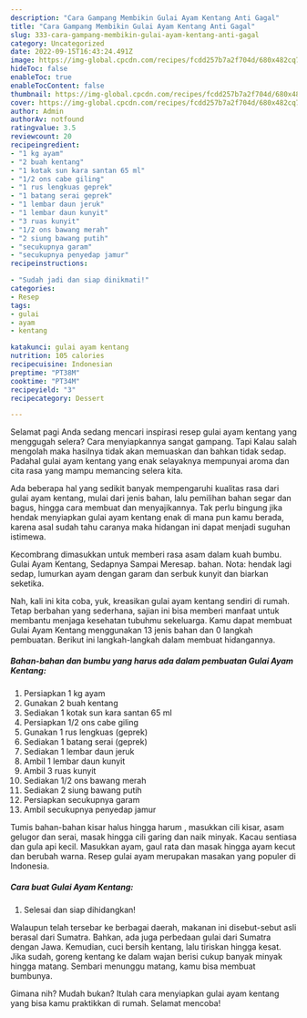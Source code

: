 ```yaml
---
description: "Cara Gampang Membikin Gulai Ayam Kentang Anti Gagal"
title: "Cara Gampang Membikin Gulai Ayam Kentang Anti Gagal"
slug: 333-cara-gampang-membikin-gulai-ayam-kentang-anti-gagal
category: Uncategorized
date: 2022-09-15T16:43:24.491Z
image: https://img-global.cpcdn.com/recipes/fcdd257b7a2f704d/680x482cq70/gulai-ayam-kentang-foto-resep-utama.jpg
hideToc: false
enableToc: true
enableTocContent: false
thumbnail: https://img-global.cpcdn.com/recipes/fcdd257b7a2f704d/680x482cq70/gulai-ayam-kentang-foto-resep-utama.jpg
cover: https://img-global.cpcdn.com/recipes/fcdd257b7a2f704d/680x482cq70/gulai-ayam-kentang-foto-resep-utama.jpg
author: Admin
authorAv: notfound
ratingvalue: 3.5
reviewcount: 20
recipeingredient:
- "1 kg ayam"
- "2 buah kentang"
- "1 kotak sun kara santan 65 ml"
- "1/2 ons cabe giling"
- "1 rus lengkuas geprek"
- "1 batang serai geprek"
- "1 lembar daun jeruk"
- "1 lembar daun kunyit"
- "3 ruas kunyit"
- "1/2 ons bawang merah"
- "2 siung bawang putih"
- "secukupnya garam"
- "secukupnya penyedap jamur"
recipeinstructions:

- "Sudah jadi dan siap dinikmati!"
categories:
- Resep
tags:
- gulai
- ayam
- kentang

katakunci: gulai ayam kentang 
nutrition: 105 calories
recipecuisine: Indonesian
preptime: "PT38M"
cooktime: "PT34M"
recipeyield: "3"
recipecategory: Dessert

---
```



Selamat pagi Anda sedang mencari inspirasi resep gulai ayam kentang yang menggugah selera? Cara menyiapkannya sangat gampang. Tapi Kalau salah mengolah maka hasilnya tidak akan memuaskan dan bahkan tidak sedap. Padahal gulai ayam kentang yang enak selayaknya mempunyai aroma dan cita rasa yang mampu memancing selera kita.


Ada beberapa hal yang sedikit banyak mempengaruhi kualitas rasa dari gulai ayam kentang, mulai dari jenis bahan, lalu pemilihan bahan segar dan bagus, hingga cara membuat dan menyajikannya. Tak perlu bingung jika hendak menyiapkan gulai ayam kentang enak di mana pun kamu berada, karena asal sudah tahu caranya maka hidangan ini dapat menjadi suguhan istimewa.

Kecombrang dimasukkan untuk memberi rasa asam dalam kuah bumbu. Gulai Ayam Kentang, Sedapnya Sampai Meresap. bahan. Nota: hendak lagi sedap, lumurkan ayam dengan garam dan serbuk kunyit dan biarkan seketika.


Nah, kali ini kita coba, yuk, kreasikan gulai ayam kentang sendiri di rumah. Tetap berbahan yang sederhana, sajian ini bisa memberi manfaat untuk membantu menjaga kesehatan tubuhmu sekeluarga. Kamu dapat membuat Gulai Ayam Kentang menggunakan 13 jenis bahan dan 0 langkah pembuatan. Berikut ini langkah-langkah dalam membuat hidangannya.

<!--inarticleads1-->

##### Bahan-bahan dan bumbu yang harus ada dalam pembuatan Gulai Ayam Kentang:

1. Persiapkan 1 kg ayam
1. Gunakan 2 buah kentang
1. Sediakan 1 kotak sun kara santan 65 ml
1. Persiapkan 1/2 ons cabe giling
1. Gunakan 1 rus lengkuas (geprek)
1. Sediakan 1 batang serai (geprek)
1. Sediakan 1 lembar daun jeruk
1. Ambil 1 lembar daun kunyit
1. Ambil 3 ruas kunyit
1. Sediakan 1/2 ons bawang merah
1. Sediakan 2 siung bawang putih
1. Persiapkan secukupnya garam
1. Ambil secukupnya penyedap jamur


Tumis bahan-bahan kisar halus hingga harum , masukkan cili kisar, asam gelugor dan serai, masak hingga cili garing dan naik minyak. Kacau sentiasa dan gula api kecil. Masukkan ayam, gaul rata dan masak hingga ayam kecut dan berubah warna. Resep gulai ayam merupakan masakan yang populer di Indonesia. 

<!--inarticleads2-->

##### Cara buat Gulai Ayam Kentang:


1. Selesai dan siap dihidangkan!

Walaupun telah tersebar ke berbagai daerah, makanan ini disebut-sebut asli berasal dari Sumatra. Bahkan, ada juga perbedaan gulai dari Sumatra dengan Jawa. Kemudian, cuci bersih kentang, lalu tiriskan hingga kesat. Jika sudah, goreng kentang ke dalam wajan berisi cukup banyak minyak hingga matang. Sembari menunggu matang, kamu bisa membuat bumbunya. 

Gimana nih? Mudah bukan? Itulah cara menyiapkan gulai ayam kentang yang bisa kamu praktikkan di rumah. Selamat mencoba!
